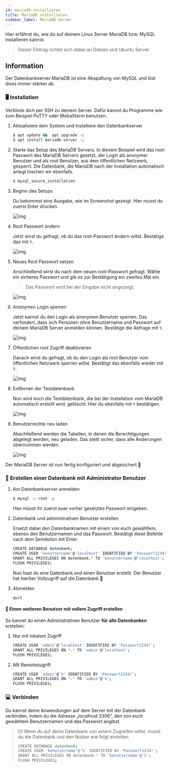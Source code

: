 ```yaml
---
id: mariadb-installieren
title: MariaDB installieren
sidebar_label: MariaDB Server
---
```

Hier erfährst du, wie du auf deinem Linux Server MariaDB bzw. MySQL installieren kannst.

> Dieser Eintrag richtet sich dabei an Debian und Ubuntu Server.

## Information
Der Datenbankserver MariaDB ist eine Abspaltung von MySQL und löst dises immer stärker ab. 

### 🖥 Installation
Verbinde dich per SSH zu deinem Server. Dafür kannst du Programme wie zum Beispiel PuTTY oder MobaXterm benutzen.

1. Aktualisiere dein System und installiere den Datenbankserver
    
    ```sh
    $ apt update &&  apt upgrade -y
    $ apt install mariadb-server -y
    ```
2. Starte das Setup des MariaDB Servers. In diesem Beispiel wird das root-Passwort des MariaDB Servers gesetzt, der Login als anonymer Benutzer und als root Benutzer, aus dem öffentlichen Netzwerk, gesperrt. Die Datenbank, die MariaDB nach der Installation automatisch anlegt löschen wir ebenfalls.

    ```sh
    $ mysql_secure_installation
    ```

3. Beginn des Setups

    Du bekommst eine Ausgabe, wie im Screenshot gezeigt. Hier musst du zuerst Enter drücken.

    ![img](/img/mariadb/1.png)

4. Root Passwort ändern

    Jetzt wirst du gefragt, ob du das root-Passwort ändern willst. Bestätige das mit `Y`.

    ![img](/img/mariadb/2.png)
 
5. Neues Root Passwort setzen

    Anschließend wirst du nach dem neuen root-Passwort gefragt. Wähle ein sicheres Passwort und gib es zur Bestätigung ein zweites Mal ein.
    >Das Passwort wird bei der Eingabe nicht angezeigt.

    ![img](/img/mariadb/3.png)
 
6. Anonymen Login sperren
 
    Jetzt kannst du den Login als anonymen Benutzer sperren. Das verhindert, dass sich Personen ohne Benutzername und Passwort auf deinem MariaDB Server anmelden können. Bestätige die Abfrage mit `Y`.
     
    ![img](/img/mariadb/4.png)

7. Öffentlichen root Zugriff deaktivieren

    Danach wirst du gefragt, ob du den Login als root Benutzer vom öffentlichen Netzwerk sperren willst. Bestätigt das ebenfalls wieder mit `Y`.
    
    ![img](/img/mariadb/5.png)

8.  Entfernen der Testdatenbank

    Nun wird noch die Testdatenbank, die bei der Installation vom MariaDB automatisch erstellt wird, gelöscht. Hier du ebenfalls mit `Y` bestätigen.
    
    ![img](/img/mariadb/6.png)
 
9. Benutzerrechte neu laden
 
    Abschließend werden die Tabellen, in denen die Berechtigungen abgelegt werden, neu geladen. Das stellt sicher, dass alle Änderungen übernommen werden.
     
    ![img](/img/mariadb/7.png) 
 
Der MariaDB Server ist nun fertig konfiguriert und abgesichert 🎉

### 🚀 Erstellen einer Datenbank mit Administrator Benutzer
1. Am Datenbankserver anmelden
   ```sh
   $ mysql -u root -p
   ```
   Hier müsst ihr zuerst euer vorher gesetztes Passwort eingeben. 
  
2. Datenbank und administrativen Benutzer erstellen

    Ersetzt dabei den Datenbanknamen mit einem von euch gewähltem, ebenso den Benutzernamen und das Passwort. Bestätigt diese Befehle nach dem Semikolon mit Enter.
    ```sh
   CREATE DATABASE datenbank;
   CREATE USER 'benutzername'@'localhost' IDENTIFIED BY 'Passwort1234!';
   GRANT ALL PRIVILEGES ON datenbank.* TO 'benutzername'@'localhost';
   FLUSH PRIVILEGES;
    ```
    Nun hast du eine Datenbank und einen Benutzer erstellt. Der Benutzer hat hierber Vollzugriff auf die Datenbank 🎉

3. Abmelden
    ```ssh
    quit
   ```
   
#### 🚨 Einen weiteren Benutzer mit vollem Zugriff erstellen

So kannst du einen Administrativen Benutzer **für alle Datenbanken** erstellen:
1. Nur mit lokalem Zugriff
    ```sh
    CREATE USER 'admin'@'localhost' IDENTIFIED BY 'Passwort1234!';
    GRANT ALL PRIVILEGES ON *.* TO 'admin'@'localhost';
   FLUSH PRIVILEGES;
    ```
2. Mit Remotezugriff
    ```sh
    CREATE USER 'admin'@'%' IDENTIFIED BY 'Passwort1234!';
    GRANT ALL PRIVILEGES ON *.* TO 'admin'@'%';
   FLUSH PRIVILEGES;
    ```
   
### 💻 Verbinden   
Du kannst deine Anwendungen auf dem Server mit der Datenbank verbinden, indem du die Adresse „localhost:3306“, den von euch gewähltem Benutzernamen und das Passwort angibst.

> [!] Wenn du auf deine Datenbank von extern Zugreifen willst, musst du die Datenbank und den Nutzer wie folgt erstellen: 
>```sh
>CREATE DATABASE datenbank;
>CREATE USER 'benutzername'@'%' IDENTIFIED BY 'Passwort1234!';
>GRANT ALL PRIVILEGES ON datenbank.* TO 'benutzername'@'%';
>FLUSH PRIVILEGES;
> ```
